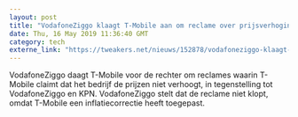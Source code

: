 ```yaml
---
layout: post
title: "VodafoneZiggo klaagt T-Mobile aan om reclame over prijsverhogingen"
date: Thu, 16 May 2019 11:36:40 GMT
category: tech
externe_link: "https://tweakers.net/nieuws/152878/vodafoneziggo-klaagt-t-mobile-aan-om-reclame-over-prijsverhogingen.html"
---
```


VodafoneZiggo daagt T-Mobile voor de rechter om reclames waarin T-Mobile claimt dat het bedrijf de prijzen niet verhoogt, in tegenstelling tot VodafoneZiggo en KPN. VodafoneZiggo stelt dat de reclame niet klopt, omdat T-Mobile een inflatiecorrectie heeft toegepast.<img src="http://feeds.feedburner.com/~r/tweakers/mixed/~4/dN7hXHV-qVM" height="1" width="1" alt=""/>
